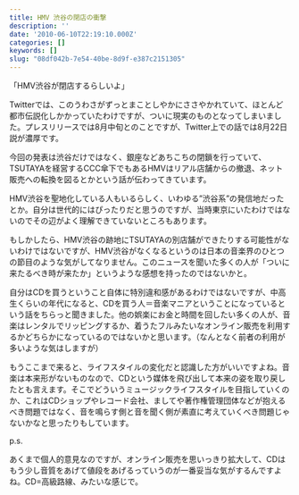 ```yaml
---
title: HMV 渋谷の閉店の衝撃
description: ''
date: '2010-06-10T22:19:10.000Z'
categories: []
keywords: []
slug: "08df042b-7e54-40be-8d9f-e387c2151305"
---
```

「HMV渋谷が閉店するらしいよ」

Twitterでは、このうわさがずっとまことしやかにささやかれていて、ほとんど都市伝説化しかかっていたわけですが、ついに現実のものとなってしまいました。プレスリリースでは8月中旬とのことですが、Twitter上での話では8月22日説が濃厚です。

今回の発表は渋谷だけではなく、銀座などあちこちの閉鎖を行っていて、TSUTAYAを経営するCCC傘下でもあるHMVはリアル店舗からの撤退、ネット販売への転換を図るとかという話が伝わってきています。

HMV渋谷を聖地化している人もいるらしく、いわゆる”渋谷系”の発信地だったとか。自分は世代的にはぴったりだと思うのですが、当時東京にいたわけではないのでその辺がよく理解できていないところもあります。

もしかしたら、HMV渋谷の跡地にTSUTAYAの別店舗ができたりする可能性がないわけではないですが、HMV渋谷がなくなるというのは日本の音楽界のひとつの節目のような気がしてなりません。このニュースを聞いた多くの人が「ついに来たるべき時が来たか」というような感想を持ったのではないかと。

自分はCDを買うということ自体に特別違和感があるわけではないですが、中高生くらいの年代になると、CDを買う人＝音楽マニアということになっているという話をちらっと聞きました。他の娯楽にお金と時間を回したい多くの人が、音楽はレンタルでリッピングするか、着うたフルみたいなオンライン販売を利用するかどちらかになっているのではないかと思います。（なんとなく前者の利用が多いような気はしますが）

もうここまで来ると、ライフスタイルの変化だと認識した方がいいですよね。音楽は本来形がないものなので、CDという媒体を飛び出して本来の姿を取り戻したとも言えます。そこでどういうミュージックライフスタイルを目指していくのか、これはCDショップやレコード会社、ましてや著作権管理団体などが抱えるべき問題ではなく、音を鳴らす側と音を聞く側が素直に考えていくべき問題じゃないかなと思ったりもしています。

p.s.

あくまで個人的意見なのですが、オンライン販売を思いっきり拡大して、CDはもう少し音質をあげて値段をあげるっていうのが一番妥当な気がするんですよね。CD=高級路線、みたいな感じで。